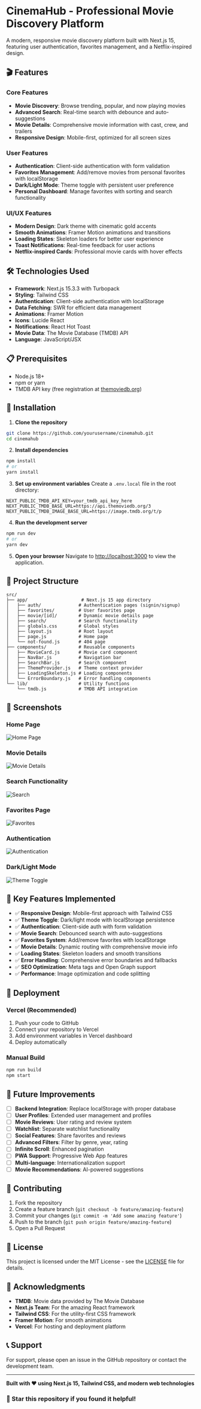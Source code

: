 # CinemaHub - Professional Movie Discovery Platform

A modern, responsive movie discovery platform built with Next.js 15, featuring user authentication, favorites management, and a Netflix-inspired design.

## 🎬 Features

### Core Features
- **Movie Discovery**: Browse trending, popular, and now playing movies
- **Advanced Search**: Real-time search with debounce and auto-suggestions
- **Movie Details**: Comprehensive movie information with cast, crew, and trailers
- **Responsive Design**: Mobile-first, optimized for all screen sizes

### User Features
- **Authentication**: Client-side authentication with form validation
- **Favorites Management**: Add/remove movies from personal favorites with localStorage
- **Dark/Light Mode**: Theme toggle with persistent user preference
- **Personal Dashboard**: Manage favorites with sorting and search functionality

### UI/UX Features
- **Modern Design**: Dark theme with cinematic gold accents
- **Smooth Animations**: Framer Motion animations and transitions
- **Loading States**: Skeleton loaders for better user experience
- **Toast Notifications**: Real-time feedback for user actions
- **Netflix-inspired Cards**: Professional movie cards with hover effects

## 🛠️ Technologies Used

- **Framework**: Next.js 15.3.3 with Turbopack
- **Styling**: Tailwind CSS
- **Authentication**: Client-side authentication with localStorage
- **Data Fetching**: SWR for efficient data management
- **Animations**: Framer Motion
- **Icons**: Lucide React
- **Notifications**: React Hot Toast
- **Movie Data**: The Movie Database (TMDB) API
- **Language**: JavaScript/JSX

## 📋 Prerequisites

- Node.js 18+ 
- npm or yarn
- TMDB API key (free registration at [themoviedb.org](https://www.themoviedb.org/))

## 🚀 Installation

1. **Clone the repository**
```bash
git clone https://github.com/yourusername/cinemahub.git
cd cinemahub
```

2. **Install dependencies**
```bash
npm install
# or
yarn install
```

3. **Set up environment variables**
Create a `.env.local` file in the root directory:
```env
NEXT_PUBLIC_TMDB_API_KEY=your_tmdb_api_key_here
NEXT_PUBLIC_TMDB_BASE_URL=https://api.themoviedb.org/3
NEXT_PUBLIC_TMDB_IMAGE_BASE_URL=https://image.tmdb.org/t/p
```

4. **Run the development server**
```bash
npm run dev
# or
yarn dev
```

5. **Open your browser**
Navigate to [http://localhost:3000](http://localhost:3000) to view the application.

## 📁 Project Structure

```
src/
├── app/                    # Next.js 15 app directory
│   ├── auth/              # Authentication pages (signin/signup)
│   ├── favorites/         # User favorites page
│   ├── movie/[id]/        # Dynamic movie details page
│   ├── search/            # Search functionality
│   ├── globals.css        # Global styles
│   ├── layout.js          # Root layout
│   ├── page.js            # Home page
│   └── not-found.js       # 404 page
├── components/            # Reusable components
│   ├── MovieCard.js       # Movie card component
│   ├── NavBar.js          # Navigation bar
│   ├── SearchBar.js       # Search component
│   ├── ThemeProvider.js   # Theme context provider
│   ├── LoadingSkeleton.js # Loading components
│   └── ErrorBoundary.js   # Error handling components
└── lib/                   # Utility functions
    └── tmdb.js            # TMDB API integration
```

## 📸 Screenshots

### Home Page
![Home Page](./screenshots/home-page.png)

### Movie Details
![Movie Details](./screenshots/movie-details.png)

### Search Functionality
![Search](./screenshots/search.png)

### Favorites Page
![Favorites](./screenshots/favorites.png)

### Authentication
![Authentication](./screenshots/auth.png)

### Dark/Light Mode
![Theme Toggle](./screenshots/theme-toggle.png)

## 🎯 Key Features Implemented

- ✅ **Responsive Design**: Mobile-first approach with Tailwind CSS
- ✅ **Theme Toggle**: Dark/light mode with localStorage persistence
- ✅ **Authentication**: Client-side auth with form validation
- ✅ **Movie Search**: Debounced search with auto-suggestions
- ✅ **Favorites System**: Add/remove favorites with localStorage
- ✅ **Movie Details**: Dynamic routing with comprehensive movie info
- ✅ **Loading States**: Skeleton loaders and smooth transitions
- ✅ **Error Handling**: Comprehensive error boundaries and fallbacks
- ✅ **SEO Optimization**: Meta tags and Open Graph support
- ✅ **Performance**: Image optimization and code splitting

## 🚀 Deployment

### Vercel (Recommended)
1. Push your code to GitHub
2. Connect your repository to Vercel
3. Add environment variables in Vercel dashboard
4. Deploy automatically

### Manual Build
```bash
npm run build
npm start
```

## 🔮 Future Improvements

- [ ] **Backend Integration**: Replace localStorage with proper database
- [ ] **User Profiles**: Extended user management and profiles
- [ ] **Movie Reviews**: User rating and review system
- [ ] **Watchlist**: Separate watchlist functionality
- [ ] **Social Features**: Share favorites and reviews
- [ ] **Advanced Filters**: Filter by genre, year, rating
- [ ] **Infinite Scroll**: Enhanced pagination
- [ ] **PWA Support**: Progressive Web App features
- [ ] **Multi-language**: Internationalization support
- [ ] **Movie Recommendations**: AI-powered suggestions

## 🤝 Contributing

1. Fork the repository
2. Create a feature branch (`git checkout -b feature/amazing-feature`)
3. Commit your changes (`git commit -m 'Add some amazing feature'`)
4. Push to the branch (`git push origin feature/amazing-feature`)
5. Open a Pull Request

## 📄 License

This project is licensed under the MIT License - see the [LICENSE](LICENSE) file for details.

## 🙏 Acknowledgments

- **TMDB**: Movie data provided by The Movie Database
- **Next.js Team**: For the amazing React framework
- **Tailwind CSS**: For the utility-first CSS framework
- **Framer Motion**: For smooth animations
- **Vercel**: For hosting and deployment platform

## 📞 Support

For support, please open an issue in the GitHub repository or contact the development team.

---

**Built with ❤️ using Next.js 15, Tailwind CSS, and modern web technologies**

### 🌟 Star this repository if you found it helpful!